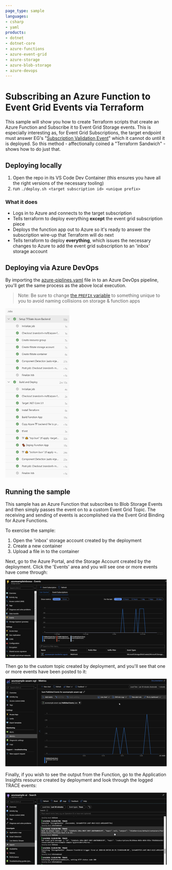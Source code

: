 ```yaml
---
page_type: sample
languages:
- csharp
- yaml
products:
- dotnet
- dotnet-core
- azure-functions
- azure-event-grid
- azure-storage
- azure-blob-storage
- azure-devops
---
```


# Subscribing an Azure Function to Event Grid Events via Terraform

This sample will show you how to create Terraform scripts that create an Azure Function and Subscribe it to Event Grid Storage events.
This is especially interesting as, for Event Grid Subscriptions, the target endpoint must answer EG's "[Subscription Validation Event](https://docs.microsoft.com/en-us/azure/event-grid/security-authentication#validation-details)" which it cannot do until it is deployed. So this method - affectionally coined a "Terraform Sandwich" - shows how to do just that.

## Deploying locally
1. Open the repo in its VS Code Dev Container (this ensures you have all the right versions of the necessary tooling)
1. run `./deploy.sh <target subscription id> <unique prefix>`

### What it does
- Logs in to Azure and connects to the target subscription
- Tells terraform to deploy everything **except** the event grid subscription piece
- Deploys the function app out to Azure so it's ready to answer the subscription wire-up that Terraform will do next
- Tells terraform to deploy **everything**, which issues the necessary changes to Azure to add the event grid subscription to an 'inbox' storage account

## Deploying via Azure DevOps
By importing the [azure-piplines.yaml](./azure-pipelines.yaml) file in to an Azure DevOps pipeline, you'll get the same process as the above local execution.
> Note: Be sure to change [the `PREFIX` variable](./azure-pipelines.yml#L10) to something unique to you to avoid naming collisions on storage & function apps

<img src="img/azdo_run.png" alt="Azure DevOps successful run" width="200"/>

## Running the sample
This sample has an Azure Function that subscribes to Blob Storage Events and then simply passes the event on to a custom Event Grid Topic. The receiving and sending of events is accomplished via the Event Grid Binding for Azure Functions.

To exercise the sample:
1. Open the 'inbox' storage account created by the deployment
1. Create a new container
1. Upload a file in to the container

Next, go to the Azure Portal, and the  Storage Account created by the deployment. Click the 'Events' area and you will see one or more events have come through:

<img src="img/azstorevents.png" alt="Azure Portal Storage Events area" width="600"/>

Then go to the custom topic created by deployment, and you'll see that one or more events have been posted to it:

<img src="img/azcustomtopicevents.png" alt="Azure Portal Custom Topic Events area" width="600"/>

Finally, if you wish to see the output from the Function, go to the Application Insights resource created by deployment and look through the logged TRACE events:

<img src="img/azloggedevents.png" alt="Azure Portal Custom Topic Events area" width="600"/>